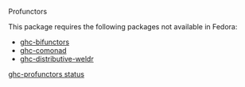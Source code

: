 Profunctors

This package requires the following packages not available in Fedora:

* [ghc-bifunctors](../ghc-bifunctors)
* [ghc-comonad](../ghc-comonad)
* [ghc-distributive-weldr](../ghc-distributive-weldr)

[ghc-profunctors status](https://copr.fedorainfracloud.org/coprs/dshea/bdcs-haskell-deps/package/ghc-profunctors/status_image/last_build.png)
